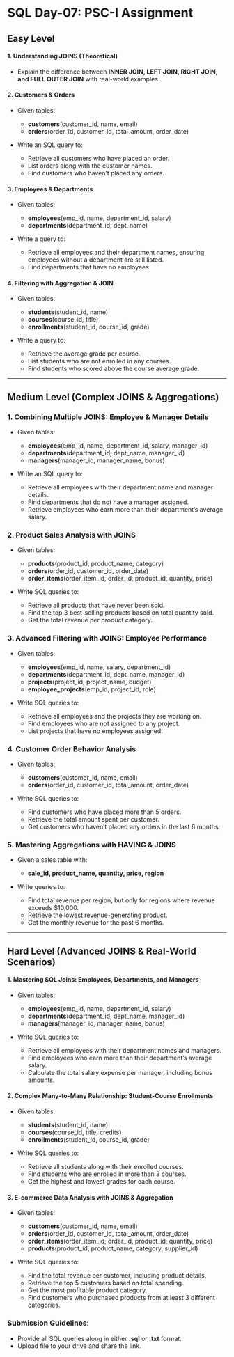 # SQL Day-07: PSC-I Assignment
## Easy Level

#### 1. Understanding JOINS (Theoretical)
- Explain the difference between **INNER JOIN, LEFT JOIN, RIGHT JOIN, and FULL OUTER JOIN** with real-world examples.

#### 2. Customers & Orders
- Given tables:
    - **customers**(customer_id, name, email)
    - **orders**(order_id, customer_id, total_amount, order_date)

- Write an SQL query to:
    - Retrieve all customers who have placed an order.
    - List orders along with the customer names.
    - Find customers who haven’t placed any orders.

#### 3. Employees & Departments
- Given tables:
    - **employees**(emp_id, name, department_id, salary)
    - **departments**(department_id, dept_name)

- Write a query to:
    - Retrieve all employees and their department names, ensuring employees without a department are still listed.
    - Find departments that have no employees.

#### 4. Filtering with Aggregation & JOIN
- Given tables:
    - **students**(student_id, name)
    - **courses**(course_id, title)
    - **enrollments**(student_id, course_id, grade)

- Write a query to:
    - Retrieve the average grade per course.
    - List students who are not enrolled in any courses.
    - Find students who scored above the course average grade.

---

## Medium Level (Complex JOINS & Aggregations)

### 1. Combining Multiple JOINS: Employee & Manager Details
- Given tables:
    - **employees**(emp_id, name, department_id, salary, manager_id)
    - **departments**(department_id, dept_name, manager_id)
    - **managers**(manager_id, manager_name, bonus)

- Write an SQL query to:
    - Retrieve all employees with their department name and manager details.
    - Find departments that do not have a manager assigned.
    - Retrieve employees who earn more than their department’s average salary.

### 2. Product Sales Analysis with JOINS
- Given tables:
    - **products**(product_id, product_name, category)
    - **orders**(order_id, customer_id, order_date)
    - **order_items**(order_item_id, order_id, product_id, quantity, price)

- Write SQL queries to:
    - Retrieve all products that have never been sold.
    - Find the top 3 best-selling products based on total quantity sold.
    - Get the total revenue per product category.

### 3. Advanced Filtering with JOINS: Employee Performance
- Given tables:
    - **employees**(emp_id, name, salary, department_id)
    - **departments**(department_id, dept_name, manager_id)
    - **projects**(project_id, project_name, budget)
    - **employee_projects**(emp_id, project_id, role)

- Write SQL queries to:
    - Retrieve all employees and the projects they are working on.
    - Find employees who are not assigned to any project.
    - List projects that have no employees assigned.

### 4. Customer Order Behavior Analysis
- Given tables:
    - **customers**(customer_id, name, email)
    - **orders**(order_id, customer_id, total_amount, order_date)

- Write SQL queries to:
    - Find customers who have placed more than 5 orders.
    - Retrieve the total amount spent per customer.
    - Get customers who haven’t placed any orders in the last 6 months.

### 5. Mastering Aggregations with HAVING & JOINS
- Given a sales table with:
    - **sale_id, product_name, quantity, price, region**

- Write queries to:
    - Find total revenue per region, but only for regions where revenue exceeds $10,000.
    - Retrieve the lowest revenue-generating product.
    - Get the monthly revenue for the past 6 months.

---

## Hard Level (Advanced JOINS & Real-World Scenarios)

#### 1. Mastering SQL Joins: Employees, Departments, and Managers
- Given tables:
    - **employees**(emp_id, name, department_id, salary)
    - **departments**(department_id, dept_name, manager_id)
    - **managers**(manager_id, manager_name, bonus)

- Write SQL queries to:
    - Retrieve all employees with their department names and managers.
    - Find employees who earn more than their department’s average salary.
    - Calculate the total salary expense per manager, including bonus amounts.

#### 2. Complex Many-to-Many Relationship: Student-Course Enrollments
- Given tables:
    - **students**(student_id, name)
    - **courses**(course_id, title, credits)
    - **enrollments**(student_id, course_id, grade)

- Write SQL queries to:
    - Retrieve all students along with their enrolled courses.
    - Find students who are enrolled in more than 3 courses.
    - Get the highest and lowest grades for each course.

#### 3. E-commerce Data Analysis with JOINS & Aggregation
- Given tables:
    - **customers**(customer_id, name, email)
    - **orders**(order_id, customer_id, total_amount, order_date)
    - **order_items**(order_item_id, order_id, product_id, quantity, price)
    - **products**(product_id, product_name, category, supplier_id)

- Write SQL queries to:
    - Find the total revenue per customer, including product details.
    - Retrieve the top 5 customers based on total spending.
    - Get the most profitable product category.
    - Find customers who purchased products from at least 3 different categories.

### Submission Guidelines:
- Provide all SQL queries along in either **.sql** or **.txt** format.
- Upload file to your drive and share the link.

